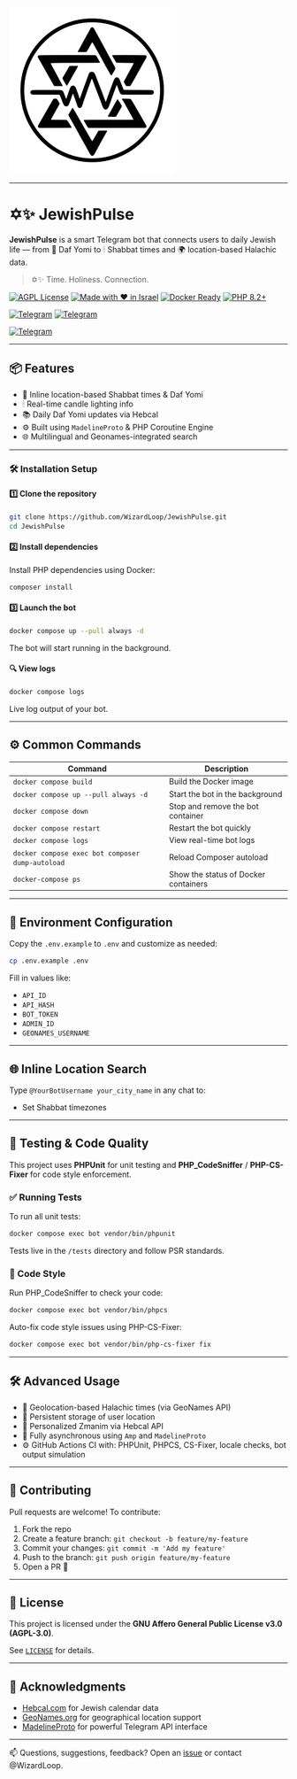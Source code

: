 
<img src="https://github.com/wizardloop/JewishPulse/raw/main/assets/JewishPulse.png" width="300" height="300" />

---

# ✡️✨ JewishPulse

**JewishPulse** is a smart Telegram bot that connects users to daily Jewish life — from 📜 Daf Yomi to 🕯 Shabbat times and 🌍 location-based Halachic data.

> ✡️✨ Time. Holiness. Connection.

[![AGPL License](https://img.shields.io/badge/license-AGPL--3.0-blue.svg)](LICENSE)
[![Made with ❤️ in Israel](https://img.shields.io/badge/Made%20with-%E2%9D%A4%EF%B8%8F%20in%20Israel-blue)](https://github.com/WizardLoop/JewishPulse)
[![Docker Ready](https://img.shields.io/badge/docker-ready-blue.svg)](https://www.docker.com/)
[![PHP 8.2+](https://img.shields.io/badge/PHP-8.2%2B-blue)](https://www.php.net/)

[![Telegram](https://img.shields.io/badge/Channel-2CA5E0?style=for-the-badge&logo=telegram&logoColor=white)](https://t.me/JewishPulse)
[![Telegram](https://img.shields.io/badge/Group-2CA5E0?style=for-the-badge&logo=telegram&logoColor=white)](https://t.me/Jewish_Pulse)

[![Telegram](https://img.shields.io/badge/Official%20Bot-000000?style=for-the-badge&logo=telegram&logoColor=white)](https://t.me/JewishPulseBot)

---

## 📦 Features

- 📍 Inline location-based Shabbat times & Daf Yomi
- 🕯 Real-time candle lighting info
- 📚 Daily Daf Yomi updates via Hebcal
- ⚙️ Built using `MadelineProto` & PHP Coroutine Engine
- 🌐 Multilingual and Geonames-integrated search

---

### 🛠 Installation Setup

#### 1️⃣ Clone the repository

```bash
git clone https://github.com/WizardLoop/JewishPulse.git
cd JewishPulse
```

#### 2️⃣ Install dependencies

Install PHP dependencies using Docker:
```bash
composer install
```

#### 3️⃣ Launch the bot

```bash
docker compose up --pull always -d
```

The bot will start running in the background.

#### 🔍 View logs

```bash
docker compose logs
```

Live log output of your bot.

---

## ⚙️ Common Commands

| Command                        | Description                                      |
|--------------------------------|--------------------------------------------------|
| `docker compose build`         | Build the Docker image                          |
| `docker compose up --pull always -d`         | Start the bot in the background                |
| `docker compose down`          | Stop and remove the bot container              |
| `docker compose restart`       | Restart the bot quickly                        |
| `docker compose logs`       | View real-time bot logs                        |
| `docker compose exec bot composer dump-autoload` | Reload Composer autoload |
| `docker-compose ps`            | Show the status of Docker containers           |

---

## 🔐 Environment Configuration

Copy the `.env.example` to `.env` and customize as needed:

```bash
cp .env.example .env
```

Fill in values like:

- `API_ID`
- `API_HASH`
- `BOT_TOKEN`
- `ADMIN_ID`
- `GEONAMES_USERNAME`

---

## 🌐 Inline Location Search

Type `@YourBotUsername your_city_name` in any chat to:

- Set Shabbat timezones

---

## 🧪 Testing & Code Quality

This project uses **PHPUnit** for unit testing and **PHP_CodeSniffer** / **PHP-CS-Fixer** for code style enforcement.

### ✅ Running Tests

To run all unit tests:

```bash
docker compose exec bot vendor/bin/phpunit
```

Tests live in the `/tests` directory and follow PSR standards.

### 🎨 Code Style

Run PHP_CodeSniffer to check your code:

```bash
docker compose exec bot vendor/bin/phpcs
```

Auto-fix code style issues using PHP-CS-Fixer:

```bash
docker compose exec bot vendor/bin/php-cs-fixer fix
```

---

## 🛠 Advanced Usage

- 📡 Geolocation-based Halachic times (via GeoNames API)
- 🔄 Persistent storage of user location
- 🕍 Personalized Zmanim via Hebcal API
- 🧪 Fully asynchronous using `Amp` and `MadelineProto`
- ⚙️ GitHub Actions CI with: PHPUnit, PHPCS, CS-Fixer, locale checks, bot output simulation

---

## 🤝 Contributing

Pull requests are welcome! To contribute:

1. Fork the repo
2. Create a feature branch: `git checkout -b feature/my-feature`
3. Commit your changes: `git commit -m 'Add my feature'`
4. Push to the branch: `git push origin feature/my-feature`
5. Open a PR 🙌

---

## 📄 License

This project is licensed under the **GNU Affero General Public License v3.0 (AGPL-3.0)**.

See [`LICENSE`](LICENSE) for details.

---

## 🙏 Acknowledgments

- [Hebcal.com](https://www.hebcal.com/home/developer-apis) for Jewish calendar data
- [GeoNames.org](https://www.geonames.org/export/web-services.html) for geographical location support
- [MadelineProto](https://docs.madelineproto.xyz/) for powerful Telegram API interface

---

📫 Questions, suggestions, feedback? Open an [issue](https://github.com/WizardLoop/JewishPulse/issues) or contact @WizardLoop.
